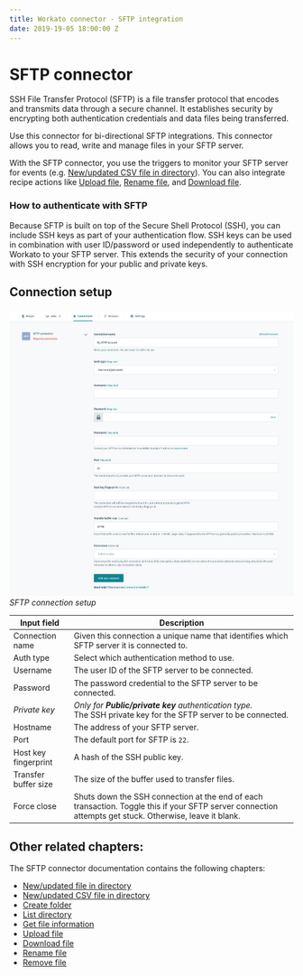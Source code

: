 ```yaml
---
title: Workato connector - SFTP integration
date: 2019-19-05 18:00:00 Z
---
```


# SFTP connector

SSH File Transfer Protocol (SFTP) is a file transfer protocol that encodes and transmits data through a secure channel. It establishes security by encrypting both authentication credentials and data files being transferred.

Use this connector for bi-directional SFTP integrations. This connector allows you to read, write and manage files in your SFTP server.

With the SFTP connector, you use the triggers to monitor your SFTP server for events (e.g. [New/updated CSV file in directory](/connectors/sftp/updated-csv-trigger.md)). You can also integrate recipe actions like [Upload file](/conectors/sftp/upload-file-action.md), [Rename file](/connector/sftp/rename-file-action.md), and [Download file](/connectors/sftp/download-file-action.md).

### How to authenticate with SFTP

Because SFTP is built on top of the Secure Shell Protocol (SSH), you can include SSH keys as part of your authentication flow. SSH keys can be used in combination with user ID/password or used independently to authenticate Workato to your SFTP server. This extends the security of your connection with SSH encryption for your public and private keys.

## Connection setup

![Connection setup](/assets/images/connectors/sftp/sftp-connection-setup.png)
*SFTP connection setup*

| Input field     | Description |
| --------------- | ----------- |
| Connection name |  Given this connection a unique name that identifies which SFTP server it is connected to. |
| Auth type       | Select which authentication method to use. |
| Username        | The user ID of the SFTP server to be connected. |
| Password        | The password credential to the SFTP server to be connected. |
| *Private key*   | _Only for **Public/private key** authentication type._<br>The SSH private key for the SFTP server to be connected. |
| Hostname        | The address of your SFTP server. |
| Port            | The default port for SFTP is `22`. |
| Host key fingerprint | A hash of the SSH public key. |
| Transfer buffer size | The size of the buffer used to transfer files. |
| Force close     | Shuts down the SSH connection at the end of each transaction. Toggle this if your SFTP server connection attempts get stuck. Otherwise, leave it blank. |

## Other related chapters:

The SFTP connector documentation contains the following chapters:
- [New/updated file in directory](/connectors/sftp/updated-file-trigger.md)
- [New/updated CSV file in directory](/connectors/sftp/updated-csv-trigger.md)
- [Create folder](/connectors/sftp/create-folder-action.md)
- [List directory](/connectors/sftp/list-directory-action.md)
- [Get file information](/connectors/sftp/get-file-information-action.md)
- [Upload file](/connectors/sftp/upload-file-action.md)
- [Download file](/connectors/sftp/download-file-action.md)
- [Rename file](/connectors/sftp/rename-file-action.md)
- [Remove file](/connectors/sftp/remove-file-action.md)
